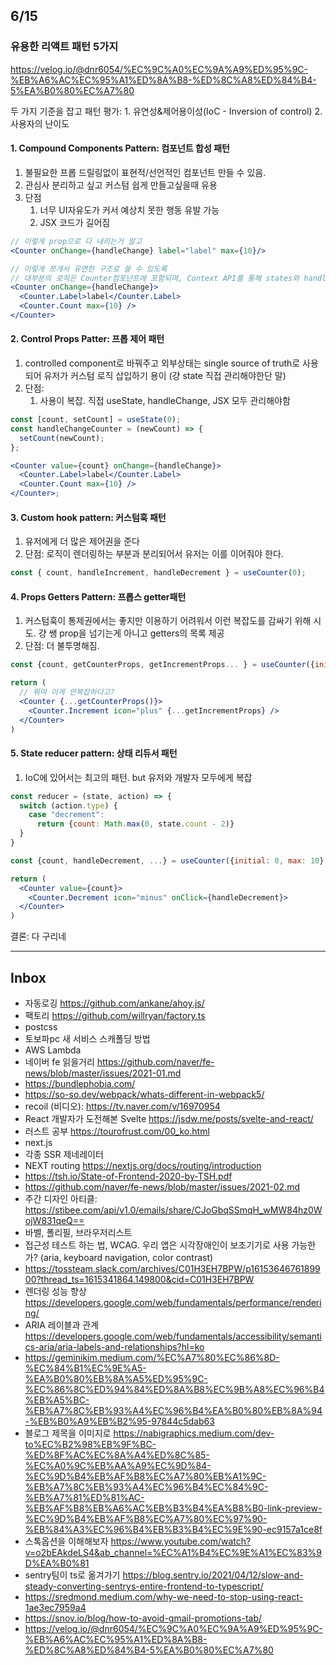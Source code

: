 ## 6/15

### 유용한 리액트 패턴 5가지

https://velog.io/@dnr6054/%EC%9C%A0%EC%9A%A9%ED%95%9C-%EB%A6%AC%EC%95%A1%ED%8A%B8-%ED%8C%A8%ED%84%B4-5%EA%B0%80%EC%A7%80

두 가지 기준을 잡고 패턴 평가: 1. 유연성&제어용이성(IoC - Inversion of control) 2. 사용자의 난이도

#### 1. Compound Components Pattern: 컴포넌트 합성 패턴

1. 불필요한 프롭 드릴링없이 표현적/선언적인 컴포넌트 만들 수 있음.
2. 관심사 분리하고 싶고 커스텀 쉽게 만들고싶을때 유용
3. 단점
   1. 너무 UI자유도가 커서 예상치 못한 행동 유발 가능
   2. JSX 코드가 길어짐

```jsx
// 이렇게 prop으로 다 내리는거 말고
<Counter onChange={handleChange} label="label" max={10}/>

// 이렇게 쪼개서 유연한 구조로 쓸 수 있도록
// 대부분의 로직은 Counter컴포넌트에 포함되며, Context API를 통해 states와 handlers를 children 컴포넌트간에 공유
<Counter onChange={handleChange}>
  <Counter.Label>label</Counter.Label>
  <Counter.Count max={10} />
</Counter>
```

#### 2. Control Props Patter: 프롭 제어 패턴

1. controlled component로 바꿔주고 외부상태는 single source of truth로 사용되어 유저가 커스텀 로직 삽입하기 용이 (걍 state 직접 관리해야한단 말)
2. 단점:
   1. 사용이 복잡. 직접 useState, handleChange, JSX 모두 관리해야함

```jsx
const [count, setCount] = useState(0);
const handleChangeCounter = (newCount) => {
  setCount(newCount);
};

<Counter value={count} onChange={handleChange}>
  <Counter.Label>label</Counter.Label>
  <Counter.Count max={10} />
</Counter>;
```

#### 3. Custom hook pattern: 커스텀훅 패턴

1. 유저에게 더 많은 제어권을 준다
2. 단점: 로직이 렌더링하는 부분과 분리되어서 유저는 이를 이어줘야 한다.

```jsx
const { count, handleIncrement, handleDecrement } = useCounter(0);
```

#### 4. Props Getters Pattern: 프롭스 getter패턴

1. 커스텀훅이 통제권에서는 좋지만 이용하기 어려워서 이런 복잡도를 감싸기 위해 시도. 걍 쌩 prop을 넘기는게 아니고 getters의 목록 제공
2. 단점: 더 불투명해짐.

```jsx
const {count, getCounterProps, getIncrementProps... } = useCounter({initial: 0, max: MAX_COUNT});

return (
  // 뭐여 이게 안복잡하다고?
  <Counter {...getCounterProps()}>
    <Counter.Increment icon="plus" {...getIncrementProps} />
  </Counter>
)
```

#### 5. State reducer pattern: 상태 리듀서 패턴

1. IoC에 있어서는 최고의 패턴. but 유저와 개발자 모두에게 복잡

```jsx
const reducer = (state, action) => {
  switch (action.type) {
    case "decrement":
      return {count: Math.max(0, state.count - 2)}
  }
}

const {count, handleDecrement, ...} = useCounter({initial: 0, max: 10}, reducer); // 오잉 그럼 useCounter내부 리듀서로직에 "decrement"를 받는다는게 암묵적이자나ㄴ

return (
  <Counter value={count}>
    <Counter.Decrement icon="minus" onClick={handleDecrement}>
  </Counter>
)
```

결론: 다 구리네

---

## Inbox

- 자동로깅 https://github.com/ankane/ahoy.js/
- 팩토리 https://github.com/willryan/factory.ts
- postcss
- 토보파pc 새 서비스 스캐폴딩 방법
- AWS Lambda
- 네이버 fe 읽을거리 https://github.com/naver/fe-news/blob/master/issues/2021-01.md
- https://bundlephobia.com/
- https://so-so.dev/webpack/whats-different-in-webpack5/
- recoil (비디오): https://tv.naver.com/v/16970954
- React 개발자가 도전해본 Svelte https://jsdw.me/posts/svelte-and-react/
- 러스트 공부 https://tourofrust.com/00_ko.html
- next.js
- 각종 SSR 제네레이터
- NEXT routing https://nextjs.org/docs/routing/introduction
- https://tsh.io/State-of-Frontend-2020-by-TSH.pdf
- https://github.com/naver/fe-news/blob/master/issues/2021-02.md
- 주간 디자인 아티클: https://stibee.com/api/v1.0/emails/share/CJoGbqSSmqH_wMW84hz0WojW831qeQ==
- 바벨, 폴리필, 브라우저리스트
- 접근성 테스트 하는 법, WCAG. 우리 앱은 시각장애인이 보조기기로 사용 가능한가? (aria, keyboard navigation, color contrast)
- https://tossteam.slack.com/archives/C01H3EH7BPW/p1615364676189900?thread_ts=1615341864.149800&cid=C01H3EH7BPW
- 렌더링 성능 향상 https://developers.google.com/web/fundamentals/performance/rendering/
- ARIA 레이블과 관계 https://developers.google.com/web/fundamentals/accessibility/semantics-aria/aria-labels-and-relationships?hl=ko
- https://geminikim.medium.com/%EC%A7%80%EC%86%8D-%EC%84%B1%EC%9E%A5-%EA%B0%80%EB%8A%A5%ED%95%9C-%EC%86%8C%ED%94%84%ED%8A%B8%EC%9B%A8%EC%96%B4%EB%A5%BC-%EB%A7%8C%EB%93%A4%EC%96%B4%EA%B0%80%EB%8A%94-%EB%B0%A9%EB%B2%95-97844c5dab63
- 블로그 제목을 이미지로 https://nabigraphics.medium.com/dev-to%EC%B2%98%EB%9F%BC-%ED%8F%AC%EC%8A%A4%ED%8C%85-%EC%A0%9C%EB%AA%A9%EC%9D%84-%EC%9D%B4%EB%AF%B8%EC%A7%80%EB%A1%9C-%EB%A7%8C%EB%93%A4%EC%96%B4%EC%84%9C-%EB%A7%81%ED%81%AC-%EB%AF%B8%EB%A6%AC%EB%B3%B4%EA%B8%B0-link-preview-%EC%9D%B4%EB%AF%B8%EC%A7%80%EC%97%90-%EB%84%A3%EC%96%B4%EB%B3%B4%EC%9E%90-ec9157a1ce8f
- 스톡옵션을 이해해보자 https://www.youtube.com/watch?v=o2bEAkdeLS4&ab_channel=%EC%A1%B4%EC%9E%A1%EC%83%9D%EA%B0%81
- sentry팀이 ts로 옮겨가기 https://blog.sentry.io/2021/04/12/slow-and-steady-converting-sentrys-entire-frontend-to-typescript/
- https://sredmond.medium.com/why-we-need-to-stop-using-react-1ae3ec7959a4
- https://snov.io/blog/how-to-avoid-gmail-promotions-tab/
- https://velog.io/@dnr6054/%EC%9C%A0%EC%9A%A9%ED%95%9C-%EB%A6%AC%EC%95%A1%ED%8A%B8-%ED%8C%A8%ED%84%B4-5%EA%B0%80%EC%A7%80
